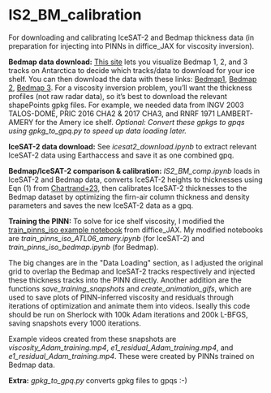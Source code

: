 # IS2_BM_calibration
For downloading and calibrating IceSAT-2 and Bedmap thickness data (in preparation for injecting into PINNs in diffice_JAX for viscosity inversion).

**Bedmap data download:** [This site](https://bedmap.scar.org/) lets you visualize Bedmap 1, 2, and 3 tracks on Antarctica to decide which tracks/data to download for your ice shelf. You can then download the data with these links: [Bedmap1](https://ramadda.data.bas.ac.uk/repository/entry/show?entryid=synth:925ac4ec-2a9d-461a-bfaa-6314eb0888c8:L0JFRE1BUDFfMTk2Ni0yMDAwX0FJUl9CTTE=), [Bedmap 2](https://ramadda.data.bas.ac.uk/repository/entry/show?entryid=0f90d926-99ce-43c9-b536-0c7791d1728b), [Bedmap 3](https://ramadda.data.bas.ac.uk/repository/entry/show?entryid=a72a50c6-a829-4e12-9f9a-5a683a1acc4a). For a viscosity inversion problem, you’ll want the thickness profiles (not raw radar data), so it’s best to download the relevant shapePoints gpkg files. For example, we needed data from INGV 2003 TALOS-DOME, PRIC 2016 CHA2 & 2017 CHA3, and RNRF 1971 LAMBERT-AMERY for the Amery ice shelf. 
*Optional: Convert these gpkgs to gpqs using gpkg_to_gpq.py to speed up data loading later.*

**IceSAT-2 data download:** See *icesat2_download.ipynb* to extract relevant IceSAT-2 data using Earthaccess and save it as one combined gpq.

**Bedmap/IceSAT-2 comparison & calibration:** *IS2_BM_comp.ipynb* loads in IceSAT-2 and Bedmap data, converts IceSAT-2 heights to thicknesses using Eqn (1) from [Chartrand+23](https://www.cambridge.org/core/journals/journal-of-glaciology/article/comparison-of-contemporaneous-airborne-altimetry-and-icethickness-measurements-of-antarctic-ice-shelves/6D47F810CA81FB90827EDED14107E853), then calibrates IceSAT-2 thicknesses to the Bedmap dataset by optimizing the firn-air column thickness and density parameters and saves the new IceSAT-2 data as a gpq.

**Training the PINN:** To solve for ice shelf viscosity, I modified the [train_pinns_iso example notebook](https://github.com/YaoGroup/DIFFICE_jax/blob/main/examples/colab/train_pinns_iso.ipynb) from diffice_JAX. My modified notebooks are *train_pinns_iso_ATL06_amery.ipynb* (for IceSAT-2) and *train_pinns_iso_bedmap.ipynb* (for Bedmap). 

The big changes are in the "Data Loading" section, as I adjusted the original grid to overlap the Bedmap and IceSAT-2 tracks respectively and injected these thickness tracks into the PINN directly. 
Another addition are the functions *save_training_snapshots* and *create_animation_gifs*, which are used to save plots of PINN-inferred viscosity and residuals through iterations of optimization and animate them into videos. Iseally this code should be run on Sherlock with 100k Adam iterations and 200k L-BFGS, saving snapshots every 1000 iterations.

Example videos created from these snapshots are *viscosity_Adam_training.mp4*, *e1_residual_Adam_training.mp4*, and *e1_residual_Adam_training.mp4*. These were created by PINNs trained on Bedmap data.

**Extra:** *gpkg_to_gpq.py* converts gpkg files to gpqs :-)
